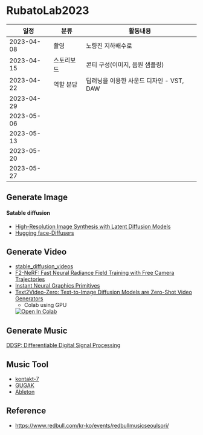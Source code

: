 # RubatoLab2023

|일정|분류|활동내용|
|----|----|----|
|2023-04-08|촬영|노량진 지하배수로|
|2023-04-15|스토리보드|콘티 구성(이미지, 음원 샘플링)|
|2023-04-22|역할 분담|딥러닝을 이용한 사운드 디자인 - VST, DAW|
|2023-04-29|||
|2023-05-06|||
|2023-05-13|||
|2023-05-20|||
|2023-05-27|||


## Generate Image
#### Satable diffusion
 * [High-Resolution Image Synthesis with Latent Diffusion Models](https://github.com/CompVis/latent-diffusion)
 * [Hugging face-Diffusers](https://huggingface.co/docs/diffusers/index)

## Generate Video
* [stable_diffusion_videos](https://github.com/nateraw/stable-diffusion-videos)  
* [F2-NeRF: Fast Neural Radiance Field Training with Free Camera Trajectories](https://totoro97.github.io/projects/f2-nerf/)
* [Instant Neural Graphics Primitives](https://github.com/NVlabs/instant-ngp)
* [Text2Video-Zero: Text-to-Image Diffusion Models are Zero-Shot Video Generators](https://github.com/Picsart-AI-Research/Text2Video-Zero)  
  * Colab using GPU
  <a target="_blank" href="https://colab.research.google.com/drive/1kxeLtXoTy84af037JJEIm628zEJFbHVl?usp=sharing">
  <img src="https://colab.research.google.com/assets/colab-badge.svg" alt="Open In Colab"/>
</a>

## Generate Music
[DDSP: Differentiable Digital Signal Processing](https://magenta.tensorflow.org/ddsp)

## Music Tool
* [kontakt-7](https://www.native-instruments.com/en/products/komplete/samplers/kontakt-7/)
* [GUGAK](http://catsnu.com/Project/Gugak.aspx)
* [Ableton](https://www.ableton.com/)

## Reference
* https://www.redbull.com/kr-ko/events/redbullmusicseoulsori/

